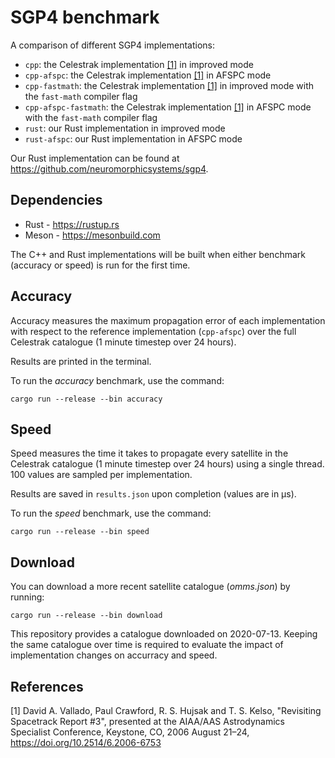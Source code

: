 # SGP4 benchmark
A comparison of different SGP4 implementations:
- `cpp`: the Celestrak implementation [[1]](#1) in improved mode
- `cpp-afspc`: the Celestrak implementation [[1]](#1) in AFSPC mode
- `cpp-fastmath`: the Celestrak implementation [[1]](#1) in improved mode with the `fast-math` compiler flag
- `cpp-afspc-fastmath`: the Celestrak implementation [[1]](#1) in AFSPC mode with the `fast-math` compiler flag
- `rust`: our Rust implementation in improved mode
- `rust-afspc`: our Rust implementation in AFSPC mode

Our Rust implementation can be found at https://github.com/neuromorphicsystems/sgp4.

## Dependencies

- Rust - https://rustup.rs
- Meson - https://mesonbuild.com

The C++ and Rust implementations will be built when either benchmark (accuracy or speed) is run for the first time.

## Accuracy

Accuracy measures the maximum propagation error of each implementation with respect to the reference implementation (`cpp-afspc`) over the full Celestrak catalogue (1 minute timestep over 24 hours).

Results are printed in the terminal.

To run the *accuracy* benchmark, use the command:
```
cargo run --release --bin accuracy
```

## Speed

Speed measures the time it takes to propagate every satellite in the Celestrak catalogue (1 minute timestep over 24 hours) using a single thread. 100 values are sampled per implementation.

Results are saved in `results.json` upon completion (values are in μs).

To run the *speed* benchmark, use the command:
```
cargo run --release --bin speed
```

## Download

You can download a more recent satellite catalogue (*omms.json*) by running:
```
cargo run --release --bin download
```

This repository provides a catalogue downloaded on 2020-07-13. Keeping the same catalogue over time is required to evaluate the impact of implementation changes on accurracy and speed.

## References

<a id="1">[1]</a> David A. Vallado, Paul Crawford, R. S. Hujsak and T. S. Kelso, "Revisiting Spacetrack Report #3", presented at the AIAA/AAS Astrodynamics Specialist Conference, Keystone, CO, 2006 August 21–24, https://doi.org/10.2514/6.2006-6753
